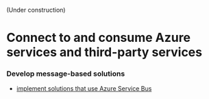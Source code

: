(Under construction)
# Connect to and consume Azure services and third-party services

### Develop message-based solutions
* [implement solutions that use Azure Service Bus](https://github.com/ebd622/az204/tree/main/5_services/service_bus/)

